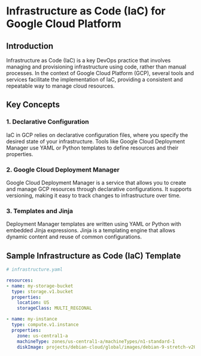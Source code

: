 # Infrastructure as Code (IaC) for Google Cloud Platform

## Introduction

Infrastructure as Code (IaC) is a key DevOps practice that involves managing and provisioning infrastructure using code, rather than manual processes. In the context of Google Cloud Platform (GCP), several tools and services facilitate the implementation of IaC, providing a consistent and repeatable way to manage cloud resources.

## Key Concepts

### 1. **Declarative Configuration**

IaC in GCP relies on declarative configuration files, where you specify the desired state of your infrastructure. Tools like Google Cloud Deployment Manager use YAML or Python templates to define resources and their properties.

### 2. **Google Cloud Deployment Manager**

Google Cloud Deployment Manager is a service that allows you to create and manage GCP resources through declarative configurations. It supports versioning, making it easy to track changes to infrastructure over time.

### 3. **Templates and Jinja**

Deployment Manager templates are written using YAML or Python with embedded Jinja expressions. Jinja is a templating engine that allows dynamic content and reuse of common configurations.

## Sample Infrastructure as Code (IaC) Template

```yaml
# infrastructure.yaml

resources:
- name: my-storage-bucket
  type: storage.v1.bucket
  properties:
    location: US
    storageClass: MULTI_REGIONAL

- name: my-instance
  type: compute.v1.instance
  properties:
    zone: us-central1-a
    machineType: zones/us-central1-a/machineTypes/n1-standard-1
    diskImage: projects/debian-cloud/global/images/debian-9-stretch-v20190213